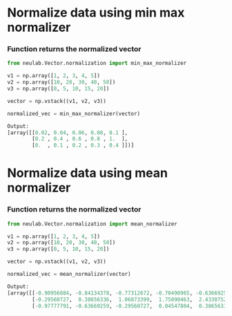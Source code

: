 # Normalize data using min max normalizer
### Function returns the normalized vector
```python
from neulab.Vector.normalization import min_max_normalizer

v1 = np.array([1, 2, 3, 4, 5])
v2 = np.array([10, 20, 30, 40, 50])
v3 = np.array([0, 5, 10, 15, 20])

vector = np.vstack((v1, v2, v3))

normalized_vec = min_max_normalizer(vector)

Output: 
[array([[0.02, 0.04, 0.06, 0.08, 0.1 ],
        [0.2 , 0.4 , 0.6 , 0.8 , 1.  ],
        [0.  , 0.1 , 0.2 , 0.3 , 0.4 ]])]
```
# Normalize data using mean normalizer
### Function returns the normalized vector
```python
from neulab.Vector.normalization import mean_normalizer

v1 = np.array([1, 2, 3, 4, 5])
v2 = np.array([10, 20, 30, 40, 50])
v3 = np.array([0, 5, 10, 15, 20])

vector = np.vstack((v1, v2, v3))

normalized_vec = mean_normalizer(vector)

Output: 
[array([[-0.90956084, -0.84134378, -0.77312672, -0.70490965, -0.63669259],
        [-0.29560727,  0.38656336,  1.06873399,  1.75090463,  2.43307526],
        [-0.97777791, -0.63669259, -0.29560727,  0.04547804,  0.38656336]])]
```